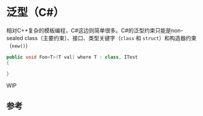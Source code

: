 # 泛型（C#）

相对C++复杂的模板编程，C#这边则简单很多。C#的泛型约束只能是non-sealed class（主要约束）、接口、类型关键字（`class` 和 `struct`）和构造器约束（`new()`）
``` csharp
public void Foo<T>(T val) where T : class, ITest
{

}
```

WIP

## 参考
